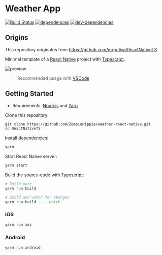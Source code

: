 # Weather App
[![Build Status][ci-image]][ci-url] [![dependencies][dependencies-image]][dependencies-url] [![dev-dependencies][dev-dependencies-image]][dev-dependencies-url]

## Origins

This repository originates from https://github.com/mrpatiwi/ReactNativeTS


Minimal template of a [React Native](https://facebook.github.io/react-native/) project with [Typescript](https://www.typescriptlang.org/).

![preview](https://github.com/mrpatiwi/ReactNativeTS/raw/images/preview.png)

> Recommended usage with [VSCode](https://code.visualstudio.com/)

## Getting Started

* Requirements: [Node.js](https://nodejs.org) and [Yarn](https://yarnpkg.com/)

Clone this repository:

```sh
git clone https://github.com/ZombieHippie/weather-react-native.git
cd ReactNativeTS
```

Install dependencies:

```sh
yarn
```

Start React Native server:

```sh
yarn start
```

Build the source-code with Typescript:

```sh
# Build once
yarn run build

# Build and watch for changes
yarn run build -- --watch
```

### iOS

```sh
yarn run ios
```

### Android

```sh
yarn run android
```

[ci-image]: https://travis-ci.org/ZombieHippie/weather-react-native.svg
[ci-url]: https://travis-ci.org/ZombieHippie/weather-react-native
[dependencies-image]: https://david-dm.org/ZombieHippie/weather-react-native.svg
[dependencies-url]: https://david-dm.org/ZombieHippie/weather-react-native
[dev-dependencies-image]: https://david-dm.org/ZombieHippie/weather-react-native/dev-status.svg
[dev-dependencies-url]: https://david-dm.org/ZombieHippie/weather-react-native#info=devDependencies
